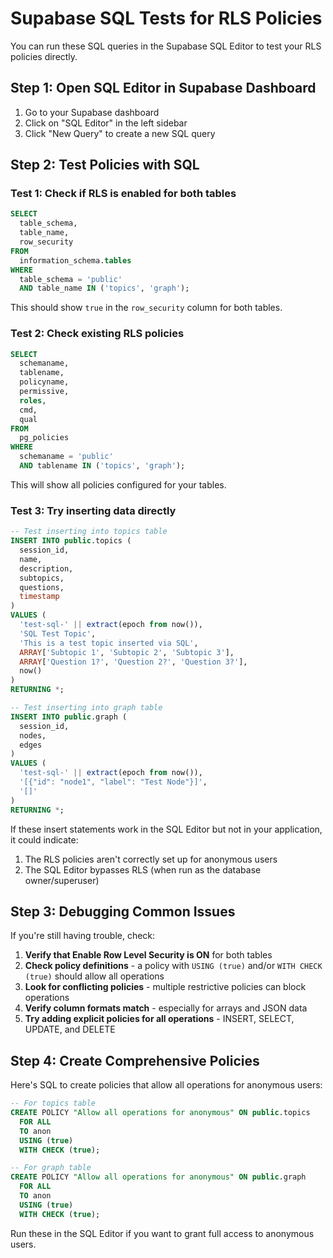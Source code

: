 # Supabase SQL Tests for RLS Policies

You can run these SQL queries in the Supabase SQL Editor to test your RLS policies directly.

## Step 1: Open SQL Editor in Supabase Dashboard

1. Go to your Supabase dashboard
2. Click on "SQL Editor" in the left sidebar
3. Click "New Query" to create a new SQL query

## Step 2: Test Policies with SQL

### Test 1: Check if RLS is enabled for both tables

```sql
SELECT
  table_schema,
  table_name,
  row_security
FROM
  information_schema.tables
WHERE
  table_schema = 'public'
  AND table_name IN ('topics', 'graph');
```

This should show `true` in the `row_security` column for both tables.

### Test 2: Check existing RLS policies

```sql
SELECT
  schemaname,
  tablename,
  policyname,
  permissive,
  roles,
  cmd,
  qual
FROM
  pg_policies
WHERE
  schemaname = 'public'
  AND tablename IN ('topics', 'graph');
```

This will show all policies configured for your tables.

### Test 3: Try inserting data directly

```sql
-- Test inserting into topics table
INSERT INTO public.topics (
  session_id,
  name,
  description,
  subtopics,
  questions,
  timestamp
)
VALUES (
  'test-sql-' || extract(epoch from now()),
  'SQL Test Topic',
  'This is a test topic inserted via SQL',
  ARRAY['Subtopic 1', 'Subtopic 2', 'Subtopic 3'],
  ARRAY['Question 1?', 'Question 2?', 'Question 3?'],
  now()
)
RETURNING *;

-- Test inserting into graph table
INSERT INTO public.graph (
  session_id,
  nodes,
  edges
)
VALUES (
  'test-sql-' || extract(epoch from now()),
  '[{"id": "node1", "label": "Test Node"}]',
  '[]'
)
RETURNING *;
```

If these insert statements work in the SQL Editor but not in your application, it could indicate:

1. The RLS policies aren't correctly set up for anonymous users
2. The SQL Editor bypasses RLS (when run as the database owner/superuser)

## Step 3: Debugging Common Issues

If you're still having trouble, check:

1. **Verify that Enable Row Level Security is ON** for both tables
2. **Check policy definitions** - a policy with `USING (true)` and/or `WITH CHECK (true)` should allow all operations
3. **Look for conflicting policies** - multiple restrictive policies can block operations
4. **Verify column formats match** - especially for arrays and JSON data
5. **Try adding explicit policies for all operations** - INSERT, SELECT, UPDATE, and DELETE

## Step 4: Create Comprehensive Policies

Here's SQL to create policies that allow all operations for anonymous users:

```sql
-- For topics table
CREATE POLICY "Allow all operations for anonymous" ON public.topics
  FOR ALL
  TO anon
  USING (true)
  WITH CHECK (true);

-- For graph table
CREATE POLICY "Allow all operations for anonymous" ON public.graph
  FOR ALL
  TO anon
  USING (true)
  WITH CHECK (true);
```

Run these in the SQL Editor if you want to grant full access to anonymous users. 